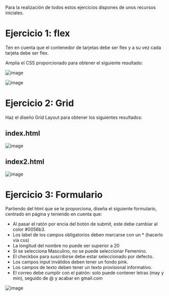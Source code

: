 Para la realización de todos estos ejercicios dispones de unos recursos iniciales.

# Ejercicio 1: flex
Ten en cuenta que el contenedor de tarjetas debe ser flex y a su vez cada tarjeta debe ser flex.

Amplía el CSS proporcionado para obtener el siguiente resultado:

![image](https://github.com/profeMelola/LM-08-2023-24/assets/91023374/3b12363e-8bfd-48df-948e-7d8ca68d02ed)

![image](https://github.com/profeMelola/LM-08-2023-24/assets/91023374/3f91fdd7-3dc4-4edc-b688-db3263d7ed2b)

# Ejercicio 2: Grid

Haz el diseño Grid Layout para obtener los siguientes resultados:

## index.html

![image](https://github.com/profeMelola/LM-08-2023-24/assets/91023374/965ae52f-d593-4757-a87b-2670e0fbc04b)

## index2.html

![image](https://github.com/profeMelola/LM-08-2023-24/assets/91023374/f760c29f-43e9-4c4d-a183-fc0d7897b320)

# Ejercicio 3: Formulario

Partiendo del html que se te proporciona, diseña el siguiente formulario, centrado en página y teniendo en cuenta que:
- Al pasar el ratón por encia del botón de submit, este debe cambiar al color #0056b3.
- Los label de los campos obligatorios deben marcarse con un * (hacerlo vía css)
- La longitud del nombre no puede ser superior a 20
- Si se selecciona Masculino, no se puede seleccionar Femenino.
- El checkbox para suscribirse debe estar seleccionado por defecto.
- Los campos input inválidos deben tener un fondo pink.
- Los campos de texto deben tener un texto provisional informativo.
- El correo debe cumplir con el patrón: solo puede contener letras (may y min), seguido de @ y acabar en gmail.com

![image](https://github.com/profeMelola/LM-08-2023-24/assets/91023374/f465d110-907d-4d7a-b9fe-67af9dd259ce)



